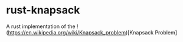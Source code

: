 # rust-knapsack

A rust implementation of the !(https://en.wikipedia.org/wiki/Knapsack_problem)[Knapsack Problem]
